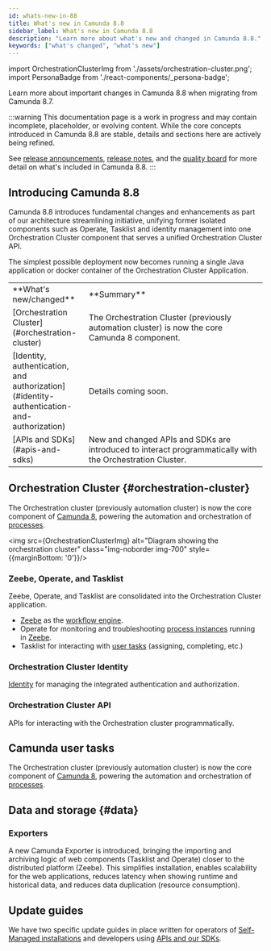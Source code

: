 ```yaml
---
id: whats-new-in-88
title: What's new in Camunda 8.8
sidebar_label: What's new in Camunda 8.8
description: "Learn more about what's new and changed in Camunda 8.8."
keywords: ["what's changed", "what's new"]
---
```


import OrchestrationClusterImg from './assets/orchestration-cluster.png';
import PersonaBadge from './react-components/\_persona-badge';

Learn more about important changes in Camunda 8.8 when migrating from Camunda 8.7.

:::warning
This documentation page is a work in progress and may contain incomplete, placeholder, or evolving content. While the core concepts introduced in Camunda 8.8 are stable, details and sections here are actively being refined.

See [release announcements](/reference/announcements-release-notes/880/880-announcements.md), [release notes](/reference/announcements-release-notes/880/880-release-notes.md), and the [quality board](https://github.com/orgs/camunda/projects/187/views/15) for more detail on what's included in Camunda 8.8.
:::

## Introducing Camunda 8.8

Camunda 8.8 introduces fundamental changes and enhancements as part of our architecture streamlining initiative, unifying former isolated components such as Operate, Tasklist and identity management into one Orchestration Cluster component that serves a unified Orchestration Cluster API.

The simplest possible deployment now becomes running a single Java application or docker container of the Orchestration Cluster Application.

<table className="table-callout">
<tr>
    <td width="30%">**What's new/changed**</td>
    <td>**Summary**</td>
</tr>
<tr>
    <td>[Orchestration Cluster](#orchestration-cluster)</td>
    <td>The Orchestration Cluster (previously automation cluster) is now the core Camunda 8 component.</td>
</tr>
<tr>
    <td>[Identity, authentication, and authorization](#identity-authentication-and-authorization)</td>
    <td>Details coming soon.</td>
</tr>
<tr>
    <td>[APIs and SDKs](#apis-and-sdks)</td>
    <td>New and changed APIs and SDKs are introduced to interact programmatically with the Orchestration Cluster.</td>
</tr>
<!-- <tr>
    <td>[Camunda User Tasks](#camunda-user-tasks)</td>
    <td>Deprecation of job-based user tasks, replaced by Camunda user tasks.</td>
</tr>
<tr>
    <td>[Camunda Process Test](#camunda-process-test)</td>
    <td>Deprecation of Zeebe Process Test, replaced by Camunda Process Test.</td>
</tr>
<tr>
    <td>[Data and storage](#data)</td>
    <td>Exporters, etc.</td>
</tr>
<tr>
    <td>[Deployment and configuration](#deployment)</td>
    <td>Unified components, etc.</td>
</tr> -->
</table>

## Orchestration Cluster {#orchestration-cluster}

<div><PersonaBadge persona="Administrator (DevOps)" /><PersonaBadge persona="Developer" /></div>

The Orchestration cluster (previously automation cluster) is now the core component of [Camunda 8](../reference/glossary.md#camunda-8), powering the automation and orchestration of [processes](../reference/glossary.md#process).

<img src={OrchestrationClusterImg} alt="Diagram showing the orchestration cluster" class="img-noborder img-700" style={{marginBottom: '0'}}/>

### Zeebe, Operate, and Tasklist

Zeebe, Operate, and Tasklist are consolidated into the Orchestration Cluster application.

- [Zeebe](../reference/glossary.md#zeebe) as the [workflow engine](../reference/glossary.md#workflow-engine).
- Operate for monitoring and troubleshooting [process instances](../reference/glossary.md#process-instance) running in [Zeebe](../reference/glossary.md#zeebe).
- Tasklist for interacting with [user tasks](../reference/glossary.md#user-task) (assigning, completing, etc.)

### Orchestration Cluster Identity

[Identity](../reference/glossary.md#identity) for managing the integrated authentication and authorization.

<!-- Mention Management Identity here as well. -->

### Orchestration Cluster API

APIs for interacting with the Orchestration cluster programmatically.

<!-- Introduce it but [link to content](#orchestration-cluster-api). -->

<!-- ## Identity, authentication, and authorization

## APIs and SDKs

### Unified Orchestration Cluster API {#orchestration-cluster-api}

Content is here

### Deprecated Operate, Tasklist, and Zeebe gRPC API endpoints

### New Java/Spring SDK, Node.js -->

## Camunda user tasks

<div><PersonaBadge persona="Administrator (DevOps)" /><PersonaBadge persona="Developer" /></div>

The Orchestration cluster (previously automation cluster) is now the core component of [Camunda 8](../reference/glossary.md#camunda-8), powering the automation and orchestration of [processes](../reference/glossary.md#process).

<!-- ## Camunda Process Test

<div><PersonaBadge persona="Developer" /></div> -->

## Data and storage {#data}

### Exporters

A new Camunda Exporter is introduced, bringing the importing and archiving logic of web components (Tasklist and Operate) closer to the distributed platform (Zeebe). This simplifies installation, enables scalability for the web applications, reduces latency when showing runtime and historical data, and reduces data duplication (resource consumption).

## Update guides

We have two specific update guides in place written for operators of [Self-Managed installations](/self-managed/components/components-upgrade/introduction.md) and developers using [APIs and our SDKs](../apis-tools/migration-manuals/index.md).
